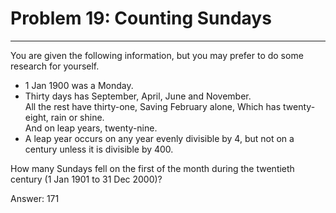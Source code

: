 # Problem 19: Counting Sundays
-----
You are given the following information, but you may prefer to do some research for yourself.

- 1 Jan 1900 was a Monday.
- Thirty days has September, April, June and November.<br/>
  All the rest have thirty-one, Saving February alone, Which has twenty-eight, rain or shine.<br/>
  And on leap years, twenty-nine.
- A leap year occurs on any year evenly divisible by 4, but not on a century unless it is divisible by 400.

How many Sundays fell on the first of the month during the twentieth century (1 Jan 1901 to 31 Dec 2000)?

Answer: 171